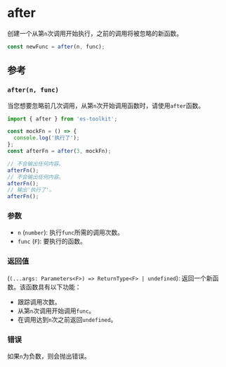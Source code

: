 # after

创建一个从第`n`次调用开始执行，之前的调用将被忽略的新函数。

```typescript
const newFunc = after(n, func);
```

## 参考

### `after(n, func)`

当您想要忽略前几次调用，从第`n`次开始调用函数时，请使用`after`函数。

```typescript
import { after } from 'es-toolkit';

const mockFn = () => {
  console.log('执行了');
};
const afterFn = after(3, mockFn);

// 不会输出任何内容。
afterFn();
// 不会输出任何内容。
afterFn();
// 输出'执行了'。
afterFn();
```

### 参数

- `n` (`number`): 执行`func`所需的调用次数。
- `func` (`F`): 要执行的函数。

### 返回值

(`(...args: Parameters<F>) => ReturnType<F> | undefined`): 返回一个新函数。该函数具有以下功能：

- 跟踪调用次数。
- 从第`n`次调用开始调用`func`。
- 在调用达到`n`次之前返回`undefined`。

### 错误

如果`n`为负数，则会抛出错误。
